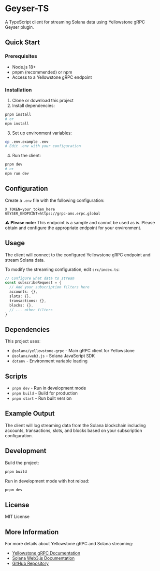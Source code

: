 # Geyser-TS

A TypeScript client for streaming Solana data using Yellowstone gRPC Geyser plugin.

## Quick Start

### Prerequisites

- Node.js 18+
- pnpm (recommended) or npm
- Access to a Yellowstone gRPC endpoint

### Installation

1. Clone or download this project
2. Install dependencies:

```bash
pnpm install
# or
npm install
```

3. Set up environment variables:

```bash
cp .env.example .env
# Edit .env with your configuration
```

4. Run the client:

```bash
pnpm dev
# or
npm run dev
```

## Configuration

Create a `.env` file with the following configuration:

```env
X_TOKEN=your_token_here
GEYSER_ENDPOINT=https://grpc-ams.erpc.global
```

⚠️ **Please note:** This endpoint is a sample and cannot be used as is. Please obtain and configure the appropriate endpoint for your environment.

## Usage

The client will connect to the configured Yellowstone gRPC endpoint and stream Solana data.

To modify the streaming configuration, edit `src/index.ts`:

```typescript
// Configure what data to stream
const subscribeRequest = {
  // Add your subscription filters here
  accounts: {},
  slots: {},
  transactions: {},
  blocks: {},
  // ... other filters
}
```

## Dependencies

This project uses:

- `@solana/yellowstone-grpc` - Main gRPC client for Yellowstone
- `@solana/web3.js` - Solana JavaScript SDK
- `dotenv` - Environment variable loading

## Scripts

- `pnpm dev` - Run in development mode
- `pnpm build` - Build for production
- `pnpm start` - Run built version

## Example Output

The client will log streaming data from the Solana blockchain including accounts, transactions, slots, and blocks based on your subscription configuration.

## Development

Build the project:

```bash
pnpm build
```

Run in development mode with hot reload:

```bash
pnpm dev
```

## License

MIT License

## More Information

For more details about Yellowstone gRPC and Solana streaming:

- [Yellowstone gRPC Documentation](https://github.com/rpcpool/yellowstone-grpc)
- [Solana Web3.js Documentation](https://solana-labs.github.io/solana-web3.js/)
- [GitHub Repository](https://github.com/elsoul/solana-stream)
